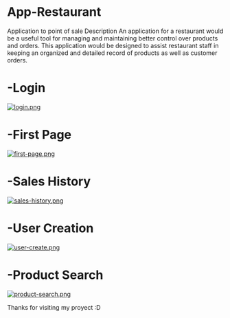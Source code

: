 # App-Restaurant
Application to point of sale 
Description 
An application for a restaurant would be a useful tool for managing and maintaining better control over products and orders. This application would be designed to assist restaurant staff in keeping an organized and detailed record of products as well as customer orders.



-Login
============= 
[![login.png](https://i.postimg.cc/mk3KrD2j/login.png)](https://postimg.cc/q6R1bpK6)

-First Page
=============

[![first-page.png](https://i.postimg.cc/kGhKKN4g/first-page.png)](https://postimg.cc/WqgdPkgB)

-Sales History
=============

[![sales-history.png](https://i.postimg.cc/L5zh6z1W/sales-history.png)](https://postimg.cc/5Q2fsQp5)

-User Creation
=============

[![user-create.png](https://i.postimg.cc/59qxy9rD/user-create.png)](https://postimg.cc/nMr8wxp1)

-Product Search 
=============

[![product-search.png](https://i.postimg.cc/FHqv8Yfk/product-search.png)](https://postimg.cc/DSqRbyP7)

Thanks for visiting my proyect :D
